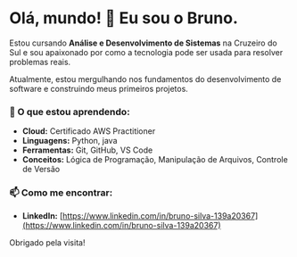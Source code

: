 # Olá, mundo! 👋 Eu sou o Bruno.

Estou cursando **Análise e Desenvolvimento de Sistemas** na Cruzeiro do Sul e sou apaixonado por como a tecnologia pode ser usada para resolver problemas reais.

Atualmente, estou mergulhando nos fundamentos do desenvolvimento de software e construindo meus primeiros projetos.

### 🚀 O que estou aprendendo:
* **Cloud:** Certificado AWS Practitioner
* **Linguagens:** Python, java
* **Ferramentas:** Git, GitHub, VS Code
* **Conceitos:** Lógica de Programação, Manipulação de Arquivos, Controle de Versão

### 📫 Como me encontrar:
* **LinkedIn:** [https://www.linkedin.com/in/bruno-silva-139a20367](https://www.linkedin.com/in/bruno-silva-139a20367)

Obrigado pela visita!
